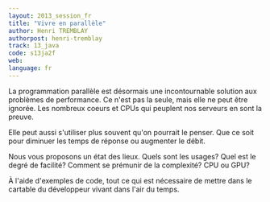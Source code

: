 ```yaml
---
layout: 2013_session_fr
title: "Vivre en parallèle"
author: Henri TREMBLAY
authorpost: henri-tremblay
track: 13_java
code: s13ja2f
web: 
language: fr
---
```


La programmation parallèle est désormais une incontournable solution aux problèmes de performance. Ce n'est pas la seule, mais elle ne peut être ignorée. Les nombreux coeurs et CPUs qui peuplent nos serveurs en sont la preuve.

Elle peut aussi s'utiliser plus souvent qu'on pourrait le penser. Que ce soit pour diminuer les temps de réponse ou augmenter le débit.

Nous vous proposons un état des lieux. Quels sont les usages? Quel est le degré de facilité? Comment se prémunir de la complexité? CPU ou GPU?

À l'aide d'exemples de code, tout ce qui est nécessaire de mettre dans le cartable du développeur vivant dans l'air du temps.

